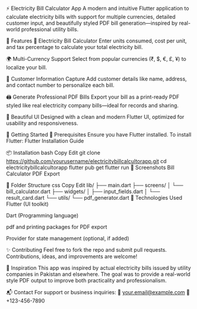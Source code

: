 ⚡ Electricity Bill Calculator App
A modern and intuitive Flutter application to calculate electricity bills with support for multiple currencies, detailed customer input, and beautifully styled PDF bill generation—inspired by real-world professional utility bills.

📱 Features
🔢 Electricity Bill Calculator
Enter units consumed, cost per unit, and tax percentage to calculate your total electricity bill.

🌍 Multi-Currency Support
Select from popular currencies (₹, $, €, £, ¥) to localize your bill.

🧾 Customer Information Capture
Add customer details like name, address, and contact number to personalize each bill.

🖨️ Generate Professional PDF Bills
Export your bill as a print-ready PDF styled like real electricity company bills—ideal for records and sharing.

🎨 Beautiful UI
Designed with a clean and modern Flutter UI, optimized for usability and responsiveness.

🚀 Getting Started
🔧 Prerequisites
Ensure you have Flutter installed.
To install Flutter: Flutter Installation Guide

📦 Installation
bash
Copy
Edit
git clone https://github.com/yourusername/electricitybillcalcultorapp.git
cd electricitybillcalcultorapp
flutter pub get
flutter run
📸 Screenshots
Bill Calculator	PDF Export

📂 Folder Structure
css
Copy
Edit
lib/
 ├── main.dart
 ├── screens/
 │    └── bill_calculator.dart
 ├── widgets/
 │    ├── input_fields.dart
 │    └── result_card.dart
 └── utils/
      └── pdf_generator.dart
📄 Technologies Used
Flutter (UI toolkit)

Dart (Programming language)

pdf and printing packages for PDF export

Provider for state management (optional, if added)

✨ Contributing
Feel free to fork the repo and submit pull requests. Contributions, ideas, and improvements are welcome!

🧠 Inspiration
This app was inspired by actual electricity bills issued by utility companies in Pakistan and elsewhere. The goal was to provide a real-world style PDF output to improve both practicality and professionalism.

📬 Contact
For support or business inquiries:
📧 your.email@example.com
📱 +123-456-7890
